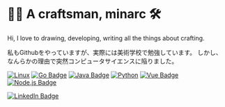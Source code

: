 # 👋🏻 A craftsman, minarc 🛠

Hi, I love to drawing, developing, writing all the things about crafting.

私もGithubをやっていますが、実際には美術学校で勉強しています。 しかし、なんらかの理由で突然コンピュータサイエンスに陥りました。

[![Linux](https://img.shields.io/badge/Linux-FCC624?style=for-the-badge&logo=linux&logoColor=black)]()
[![Go Badge](https://img.shields.io/badge/Golang-00ADD8?style=for-the-badge&logo=Go&logoColor=white)](https://https://golang.org/)
[![Java Badge](https://img.shields.io/badge/Java-ED8B00?style=for-the-badge&logo=java&logoColor=white)]()
[![Python](https://img.shields.io/badge/Python-red?style=for-the-badge&logo=Python&logoColor=white)](https://https://golang.org/)
[![Vue Badge](https://img.shields.io/badge/Vue-4FC08D?style=for-the-badge&logo=Vue.js&logoColor=white)](https://vuejs.org/)
[![Node.js Badge](https://img.shields.io/badge/Node.js-339933?style=for-the-badge&logo=Node.js&logoColor=white)](https://nodejs.org/)

[![LinkedIn Badge](http://img.shields.io/badge/-LinkedIn-0072b1?style=for-the-badge&logo=linkedin&link=https://www.linkedin.com/in/youhomin/)](https://www.linkedin.com/in/youhomin/)
